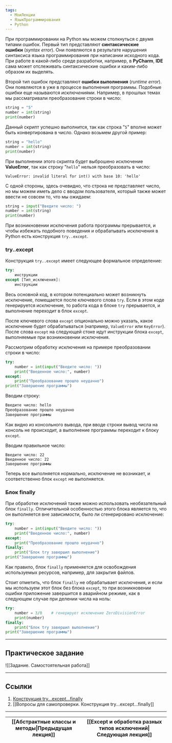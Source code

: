 ```yaml
---
tags:
  - МоиЛекции
  - ЯзыкПрограммирования
  - Python
---
```

При программировании на Python мы можем столкнуться с двумя типами ошибок. Первый тип представляют **синтаксические ошибки** (*syntax error*). Они появляются в результате нарушения синтаксиса языка программирования при написании исходного кода. При работе в какой-либо среде разработки, например, в **PyCharm**, **IDE** сама может отслеживать синтаксические ошибки и каким-либо образом их выделять.

Второй тип ошибок представляют **ошибки выполнения** (*runtime error*). Они появляются в уже в процессе выполнения программы. Подобные ошибки еще называются *исключениями*. Например, в прошлых темах мы рассматривали преобразование строки в число:

```python
string = "5"
number = int(string)
print(number)
```

Данный скрипт успешно выполнится, так как строка "`5`" вполне может быть конвертирована в число. Однако возьмем другой пример:

```python
string = "hello"
number = int(string)
print(number)
```

При выполнении этого скрипта будет выброшено исключение **ValueError**, так как строку "`hello`" нельзя преобразовать в число:

```
ValueError: invalid literal for int() with base 10: 'hello'
```

С одной стороны, здесь очевидно, что строка не представляет число, но мы можем иметь дело с вводом пользователя, который также может ввести не совсем то, что мы ожидаем:

```python
string = input("Введите число: ")
number = int(string)
print(number)
```

При возникновении исключения работа программы прерывается, и чтобы избежать подобного поведения и обрабатывать исключения в Python есть конструкция `try..except`.

### try..except

Конструкция `try..except` имеет следующее формальное определение:

```python
try:
    инструкции
except [Тип_исключения]:
    инструкции
```

Весь основной код, в котором потенциально может возникнуть исключение, помещается после ключевого слова `try`. Если в этом коде генерируется исключение, то работа кода в блоке `try` прерывается, и выполнение переходит в блок `except`.

После ключевого слова `except` опционально можно указать, какое исключение будет обрабатываться (например, `ValueError` или `KeyError`). После слова `except` на следующей стоке идут инструкции блока `except`, выполняемые при возникновении исключения.

Рассмотрим обработку исключения на примере преобразовании строки в число:

```python
try:
    number = int(input("Введите число: "))
    print("Введенное число:", number)
except:
    print("Преобразование прошло неудачно")
print("Завершение программы")
```

Вводим строку:

```python
Введите число: hello
Преобразование прошло неудачно
Завершение программы
```

Как видно из консольного вывода, при вводе строки вывод числа на консоль не происходит, а выполнение программы переходит к блоку `except`.

Вводим правильное число:

```
Введите число: 22
Введенное число: 22
Завершение программы
```

Теперь все выполняется нормально, исключение не возникает, и соответственно блок `except` не выполняется.

### Блок finally

При обработке исключений также можно использовать необязательный блок `finally`. Отличительной особенностью этого блока является то, что он выполняется вне зависимости, было ли сгенерировано исключение:

```python
try:
    number = int(input("Введите число: "))
    print("Введенное число:", number)
except:
    print("Преобразование прошло неудачно")
finally:
    print("Блок try завершил выполнение")
print("Завершение программы")
```

Как правило, блок `finally` применяется для освобождения используемых ресурсов, например, для закрытия файлов.

Стоит отметить, что блок `finally` не обрабатывает исключения, и если мы используем этот блок без блока `except`, то при возникновении ошибки приложение завершится в аварийном режиме, как в следующем случае при делении числа на ноль:

```python
try:
    number = 3/0    # генерирует исключение ZeroDivisionError
    print(number)
finally:
    print("Блок try завершил выполнение")
print("Завершение программы")
```

---
## Практическое задание

![[Задание. Самостоятельная работа]]

---
## Ссылки

1. [Конструкция try...except...finally](https://metanit.com/python/tutorial/2.11.php)
2. [[Вопросы для самопроверки. Конструкция try...except...finally]]

---

| [[Абстрактные классы и методы\|Предыдущая лекция]] | [[Except и обработка разных типов исключений\|Следующая лекция]] |
| -------------------------------------------------- | ---------------------------------------------------------------- |
